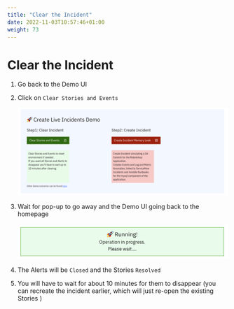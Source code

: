 ```yaml
---
title: "Clear the Incident"
date: 2022-11-03T10:57:46+01:00
weight: 73
---
```


# Clear the Incident


1. Go back to the Demo UI


1. Click on `Clear Stories and Events`

	![K8s CNI](/pics/45_demo_ui_incident.png)

1. Wait for pop-up to go away and the Demo UI going back to the homepage

	![K8s CNI](/pics/47_check.png)

1. The Alerts will be `Closed` and the Stories `Resolved`

1. You will have to wait for about 10 minutes for them to disappear (you can recreate the incident earlier, which will just re-open the existing Stories )